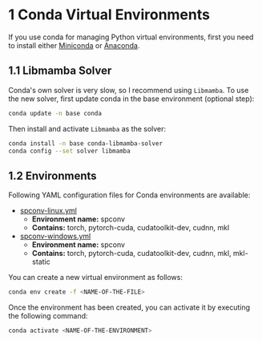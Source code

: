 # 1 Conda Virtual Environments

If you use conda for managing Python virtual environments, first you need to install either [Miniconda](https://docs.conda.io/projects/miniconda/en/latest/) or [Anaconda](https://docs.anaconda.com/free/anaconda/install/index.html).

## 1.1 Libmamba Solver

Conda's own solver is very slow, so I recommend using `Libmamba`. To use the new solver, first update conda in the base environment (optional step):

```bash
conda update -n base conda
```

Then install and activate `Libmamba` as the solver:

```bash
conda install -n base conda-libmamba-solver
conda config --set solver libmamba
```

## 1.2 Environments

Following YAML configuration files for Conda environments are available:

* [spconv-linux.yml](./spconv-linux.yml)
  * **Environment name:** spconv
  * **Contains:** torch, pytorch-cuda, cudatoolkit-dev, cudnn, mkl
* [spconv-windows.yml](./spconv-windows.yml)
  * **Environment name:** spconv
  * **Contains:** torch, pytorch-cuda, cudatoolkit-dev, cudnn, mkl, mkl-static

You can create a new virtual environment as follows:

```bash
conda env create -f <NAME-OF-THE-FILE>
```

Once the environment has been created, you can activate it by executing the following command:

```bash
conda activate <NAME-OF-THE-ENVIRONMENT>
```

